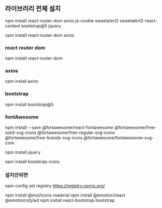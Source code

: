 ## 라이브러리 전체 설치
npm install react-router-dom axios js-cookie sweetalert2 sweetalert2-react-content bootstrap@5 jquery

npm install react-router-dom axios

### react router dom
npm install react-router-dom

### axios
npm install axios

### bootstrap
npm install bootstrap@5

### fontAwesome
npm install --save @fortawesome/react-fontawesome @fortawesome/free-solid-svg-icons @fortawesome/free-regular-svg-icons @fortawesome/free-brands-svg-icons @fortawesome/fontawesome-svg-core

npm install jquery

npm install bootstrap-icons

### 설치안되면
npm config set registry https://registry.npmjs.org/

npm install @mui/icons-material
npm install @emotion/react @emotion/styled
npm install react-bootstrap bootstrap